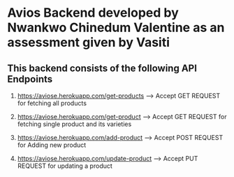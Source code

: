# Avios Backend developed by Nwankwo Chinedum Valentine as an assessment given by Vasiti

## This backend consists of the following API Endpoints

1) https://aviose.herokuapp.com/get-products    -->     Accept GET REQUEST for fetching all products

2) https://aviose.herokuapp.com/get-product     -->     Accept GET REQUEST for fetching single product and its varieties

3) https://aviose.herokuapp.com/add-product     -->     Accept POST REQUEST for Adding new product

4) https://aviose.herokuapp.com/update-product  -->     Accept PUT REQUEST for updating a product